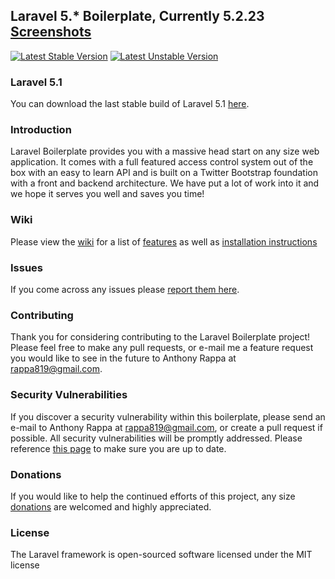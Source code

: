 ## Laravel 5.* Boilerplate, Currently 5.2.23 [Screenshots](http://imgur.com/a/uEKuq)

[![Latest Stable Version](https://poser.pugx.org/rappasoft/laravel-5-boilerplate/v/stable)](https://packagist.org/packages/rappasoft/laravel-5-boilerplate) [![Latest Unstable Version](https://poser.pugx.org/rappasoft/laravel-5-boilerplate/v/unstable)](https://packagist.org/packages/rappasoft/laravel-5-boilerplate)

### Laravel 5.1

You can download the last stable build of Laravel 5.1 [here](https://github.com/rappasoft/laravel-5-boilerplate/tree/Legacy_5.1).

### Introduction

Laravel Boilerplate provides you with a massive head start on any size web application. It comes with a full featured access control system out of the box with an easy to learn API and is built on a Twitter Bootstrap foundation with a front and backend architecture. We have put a lot of work into it and we hope it serves you well and saves you time!

### Wiki

Please view the [wiki](https://github.com/rappasoft/laravel-5-boilerplate/wiki) for a list of [features](https://github.com/rappasoft/laravel-5-boilerplate/wiki#features) as well as [installation instructions](https://github.com/rappasoft/laravel-5-boilerplate/wiki/1.-Installation)

### Issues

If you come across any issues please [report them here](https://github.com/rappasoft/Laravel-5-Boilerplate/issues).

### Contributing

Thank you for considering contributing to the Laravel Boilerplate project! Please feel free to make any pull requests, or e-mail me a feature request you would like to see in the future to Anthony Rappa at rappa819@gmail.com.

### Security Vulnerabilities

If you discover a security vulnerability within this boilerplate, please send an e-mail to Anthony Rappa at rappa819@gmail.com, or create a pull request if possible. All security vulnerabilities will be promptly addressed. Please reference [this page](https://github.com/rappasoft/laravel-5-boilerplate/wiki/7.-Security-Fixes) to make sure you are up to date.

### Donations

If you would like to help the continued efforts of this project, any size [donations](https://www.paypal.com/cgi-bin/webscr?cmd=_donations&business=JJWUZ4E9S9SFG&lc=US&item_name=Laravel%205%20Boilerplate&currency_code=USD&bn=PP%2dDonationsBF%3abtn_donateCC_LG%2egif%3aNonHosted) are welcomed and highly appreciated.

### License

The Laravel framework is open-sourced software licensed under the MIT license